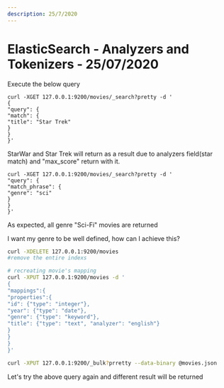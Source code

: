 ```yaml
---
description: 25/7/2020
---
```


# ElasticSearch - Analyzers and Tokenizers - 25/07/2020

Execute the below query

```text
curl -XGET 127.0.0.1:9200/movies/_search?pretty -d '
{
"query": {
"match": {
"title": "Star Trek"
}
}
}'
```

StarWar and Star Trek will return as a result due to analyzers field\(star match\) and "max\_score" return with it.

```text
curl -XGET 127.0.0.1:9200/movies/_search?pretty -d '
"query": {
"match_phrase": {
"genre": "sci"
}
}
}'
```

As expected, all genre "Sci-Fi" movies are returned

I want my genre to be well defined, how can I achieve this?

```bash
curl -XDELETE 127.0.0.1:9200/movies
#remove the entire indexs
```

```bash
# recreating movie's mapping
curl -XPUT 127.0.0.1:9200/movies -d '
{
"mappings":{
"properties":{
"id": {"type": "integer"},
"year": {"type": "date"},
"genre": {"type": "keyword"},
"title": {"type": "text", "analyzer": "english"}
}
}
}
}'
```

```bash
curl -XPUT 127.0.0.1:9200/_bulk?prretty --data-binary @movies.json
```

Let's try the above query again and different result will be returned

